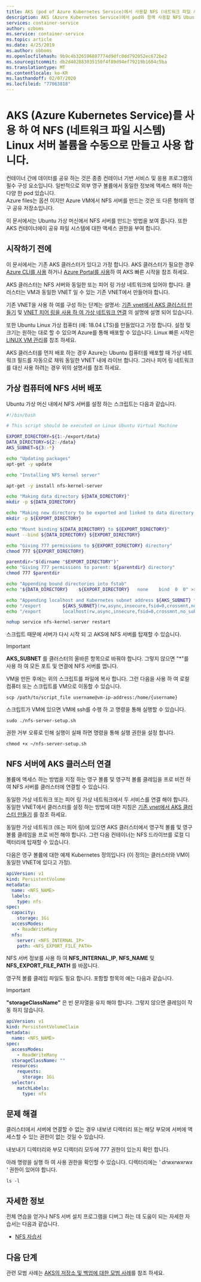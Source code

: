 ```yaml
---
title: AKS (pod of Azure Kubernetes Service)에서 사용할 NFS (네트워크 파일 시스템) Ubuntu 서버를 만듭니다.
description: AKS (Azure Kubernetes Service)에서 pod와 함께 사용할 NFS Ubuntu Linux 서버 볼륨을 수동으로 만드는 방법에 대해 알아봅니다.
services: container-service
author: ozboms
ms.service: container-service
ms.topic: article
ms.date: 4/25/2019
ms.author: obboms
ms.openlocfilehash: 9b9c4b326596887774d9dfc0dd792052ec672be2
ms.sourcegitcommit: db2d402883035150f4f89d94ef79219b1604c5ba
ms.translationtype: MT
ms.contentlocale: ko-KR
ms.lasthandoff: 02/07/2020
ms.locfileid: "77063818"
---
```

# <a name="manually-create-and-use-an-nfs-network-file-system-linux-server-volume-with-azure-kubernetes-service-aks"></a>AKS (Azure Kubernetes Service)를 사용 하 여 NFS (네트워크 파일 시스템) Linux 서버 볼륨을 수동으로 만들고 사용 합니다.
컨테이너 간에 데이터를 공유 하는 것은 종종 컨테이너 기반 서비스 및 응용 프로그램의 필수 구성 요소입니다. 일반적으로 외부 영구 볼륨에서 동일한 정보에 액세스 해야 하는 다양 한 pod 있습니다.    
Azure files는 옵션 이지만 Azure VM에서 NFS 서버를 만드는 것은 또 다른 형태의 영구 공유 저장소입니다. 

이 문서에서는 Ubuntu 가상 머신에서 NFS 서버를 만드는 방법을 보여 줍니다. 또한 AKS 컨테이너에이 공유 파일 시스템에 대한 액세스 권한을 부여 합니다.

## <a name="before-you-begin"></a>시작하기 전에
이 문서에서는 기존 AKS 클러스터가 있다고 가정 합니다. AKS 클러스터가 필요한 경우 [Azure CLI를 사용][aks-quickstart-cli] 하거나 [Azure Portal를 사용][aks-quickstart-portal]하 여 AKS 빠른 시작을 참조 하세요.

AKS 클러스터는 NFS 서버와 동일한 또는 피어 링 가상 네트워크에 있어야 합니다. 클러스터는 VM과 동일한 VNET 일 수 있는 기존 VNET에서 만들어야 합니다.

기존 VNET을 사용 하 여를 구성 하는 단계는 설명서: [기존 vnet에서 AKS 클러스터 만들기][aks-virtual-network] 및 [VNET 피어 링을 사용 하 여 가상 네트워크 연결][peer-virtual-networks] 의 설명에 설명 되어 있습니다.

또한 Ubuntu Linux 가상 컴퓨터 (예: 18.04 LTS)를 만들었다고 가정 합니다. 설정 및 크기는 원하는 대로 할 수 있으며 Azure를 통해 배포할 수 있습니다. Linux 빠른 시작은 [LINUX VM 관리][linux-create]를 참조 하세요.

AKS 클러스터를 먼저 배포 하는 경우 Azure는 Ubuntu 컴퓨터를 배포할 때 가상 네트워크 필드를 자동으로 채워 동일한 VNET 내에 라이브 합니다. 그러나 피어 링 네트워크를 대신 사용 하려는 경우 위의 설명서를 참조 하세요.

## <a name="deploying-the-nfs-server-onto-a-virtual-machine"></a>가상 컴퓨터에 NFS 서버 배포
Ubuntu 가상 머신 내에서 NFS 서버를 설정 하는 스크립트는 다음과 같습니다.
```bash
#!/bin/bash

# This script should be executed on Linux Ubuntu Virtual Machine

EXPORT_DIRECTORY=${1:-/export/data}
DATA_DIRECTORY=${2:-/data}
AKS_SUBNET=${3:-*}

echo "Updating packages"
apt-get -y update

echo "Installing NFS kernel server"

apt-get -y install nfs-kernel-server

echo "Making data directory ${DATA_DIRECTORY}"
mkdir -p ${DATA_DIRECTORY}

echo "Making new directory to be exported and linked to data directory: ${EXPORT_DIRECTORY}"
mkdir -p ${EXPORT_DIRECTORY}

echo "Mount binding ${DATA_DIRECTORY} to ${EXPORT_DIRECTORY}"
mount --bind ${DATA_DIRECTORY} ${EXPORT_DIRECTORY}

echo "Giving 777 permissions to ${EXPORT_DIRECTORY} directory"
chmod 777 ${EXPORT_DIRECTORY}

parentdir="$(dirname "$EXPORT_DIRECTORY")"
echo "Giving 777 permissions to parent: ${parentdir} directory"
chmod 777 $parentdir

echo "Appending bound directories into fstab"
echo "${DATA_DIRECTORY}    ${EXPORT_DIRECTORY}   none    bind  0  0" >> /etc/fstab

echo "Appending localhost and Kubernetes subnet address ${AKS_SUBNET} to exports configuration file"
echo "/export        ${AKS_SUBNET}(rw,async,insecure,fsid=0,crossmnt,no_subtree_check)" >> /etc/exports
echo "/export        localhost(rw,async,insecure,fsid=0,crossmnt,no_subtree_check)" >> /etc/exports

nohup service nfs-kernel-server restart
```
스크립트 때문에 서버가 다시 시작 되 고 AKS에 NFS 서버를 탑재할 수 있습니다.

>[!IMPORTANT]  
>**AKS_SUBNET** 를 클러스터의 올바른 항목으로 바꿔야 합니다. 그렇지 않으면 "*"를 사용 하 여 모든 포트 및 연결에 NFS 서버를 엽니다.

VM을 만든 후에는 위의 스크립트를 파일에 복사 합니다. 그런 다음을 사용 하 여 로컬 컴퓨터 또는 스크립트를 VM으로 이동할 수 있습니다. 
```console
scp /path/to/script_file username@vm-ip-address:/home/{username}
```
스크립트가 VM에 있으면 VM에 ssh를 수행 하 고 명령을 통해 실행할 수 있습니다.
```console
sudo ./nfs-server-setup.sh
```
권한 거부 오류로 인해 실행이 실패 하면 명령을 통해 실행 권한을 설정 합니다.
```console
chmod +x ~/nfs-server-setup.sh
```

## <a name="connecting-aks-cluster-to-nfs-server"></a>NFS 서버에 AKS 클러스터 연결
볼륨에 액세스 하는 방법을 지정 하는 영구 볼륨 및 영구적 볼륨 클레임을 프로 비전 하 여 NFS 서버를 클러스터에 연결할 수 있습니다.

동일한 가상 네트워크 또는 피어 링 가상 네트워크에서 두 서비스를 연결 해야 합니다. 동일한 VNET에서 클러스터를 설정 하는 방법에 대한 지침은 [기존 vnet에서 AKS 클러스터 만들기][aks-virtual-network] 를 참조 하세요.

동일한 가상 네트워크 (또는 피어 링)에 있으면 AKS 클러스터에서 영구적 볼륨 및 영구 볼륨 클레임을 프로 비전 해야 합니다. 그런 다음 컨테이너는 NFS 드라이브를 로컬 디렉터리에 탑재할 수 있습니다.

다음은 영구 볼륨에 대한 예제 Kubernetes 정의입니다 (이 정의는 클러스터와 VM이 동일한 VNET에 있다고 가정).

```yaml
apiVersion: v1
kind: PersistentVolume
metadata:
  name: <NFS_NAME>
  labels:
    type: nfs
spec:
  capacity:
    storage: 1Gi
  accessModes:
    - ReadWriteMany
  nfs:
    server: <NFS_INTERNAL_IP>
    path: <NFS_EXPORT_FILE_PATH>
```
NFS 서버 정보를 사용 하 여 **NFS_INTERNAL_IP**, **NFS_NAME** 및 **NFS_EXPORT_FILE_PATH** 를 바꿉니다.

영구적 볼륨 클레임 파일도 필요 합니다. 포함할 항목의 예는 다음과 같습니다.

>[!IMPORTANT]  
>**"storageClassName"** 은 빈 문자열을 유지 해야 합니다. 그렇지 않으면 클레임이 작동 하지 않습니다.

```yaml
apiVersion: v1
kind: PersistentVolumeClaim
metadata:
  name: <NFS_NAME>
spec:
  accessModes:
    - ReadWriteMany
  storageClassName: ""
  resources:
    requests:
      storage: 1Gi
  selector: 
    matchLabels:
      type: nfs
```

## <a name="troubleshooting"></a>문제 해결
클러스터에서 서버에 연결할 수 없는 경우 내보낸 디렉터리 또는 해당 부모에 서버에 액세스할 수 있는 권한이 없는 것일 수 있습니다.

내보내기 디렉터리와 부모 디렉터리 모두에 777 권한이 있는지 확인 합니다.

아래 명령을 실행 하 여 사용 권한을 확인할 수 있습니다. 디렉터리에는 *' drwxrwxrwx '* 권한이 있어야 합니다.
```console
ls -l
```

## <a name="more-information"></a>자세한 정보
전체 연습을 얻거나 NFS 서버 설치 프로그램을 디버그 하는 데 도움이 되는 자세한 자습서는 다음과 같습니다.
  - [NFS 자습서][nfs-tutorial]

## <a name="next-steps"></a>다음 단계

관련 모범 사례는 [AKS의 저장소 및 백업에 대한 모범 사례][operator-best-practices-storage]를 참조 하세요.

<!-- LINKS - external -->
[kubernetes-volumes]: https://kubernetes.io/docs/concepts/storage/volumes/
[linux-create]: https://docs.microsoft.com/azure/virtual-machines/linux/tutorial-manage-vm
[nfs-tutorial]: https://help.ubuntu.com/community/SettingUpNFSHowTo#Pre-Installation_Setup
[aks-virtual-network]: https://docs.microsoft.com/azure/aks/configure-kubenet#create-an-aks-cluster-in-the-virtual-network
[peer-virtual-networks]: https://docs.microsoft.com/azure/virtual-network/tutorial-connect-virtual-networks-portal

<!-- LINKS - internal -->
[aks-quickstart-cli]: kubernetes-walkthrough.md
[aks-quickstart-portal]: kubernetes-walkthrough-portal.md
[operator-best-practices-storage]: operator-best-practices-storage.md
